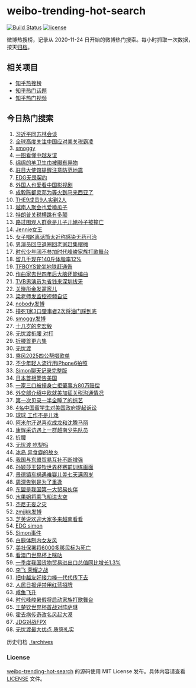 # weibo-trending-hot-search

[![Build Status](https://github.com/justjavac/weibo-trending-hot-search/workflows/ci/badge.svg?branch=master)](https://github.com/justjavac/weibo-trending-hot-search/actions)
[![license](https://img.shields.io/github/license/justjavac/weibo-trending-hot-search)](https://github.com/justjavac/weibo-trending-hot-search/blob/master/LICENSE)

微博热搜榜，记录从 2020-11-24 日开始的微博热门搜索。每小时抓取一次数据，按天[归档](./archives)。

## 相关项目

- [知乎热搜榜](https://github.com/justjavac/zhihu-trending-top-search)
- [知乎热门话题](https://github.com/justjavac/zhihu-trending-hot-questions)
- [知乎热门视频](https://github.com/justjavac/zhihu-trending-hot-video)

## 今日热门搜索

<!-- BEGIN -->
<!-- 最后更新时间 Tue Apr 15 2025 02:21:47 GMT+0800 (China Standard Time) -->

1. [习近平同苏林会谈](https://s.weibo.com//weibo?q=%23%E4%B9%A0%E8%BF%91%E5%B9%B3%E5%90%8C%E8%8B%8F%E6%9E%97%E4%BC%9A%E8%B0%88%23&Refer=new_time)
1. [全球高度关注中国应对美关税霸凌](https://s.weibo.com//weibo?q=%23%E5%85%A8%E7%90%83%E9%AB%98%E5%BA%A6%E5%85%B3%E6%B3%A8%E4%B8%AD%E5%9B%BD%E5%BA%94%E5%AF%B9%E7%BE%8E%E5%85%B3%E7%A8%8E%E9%9C%B8%E5%87%8C%23&t=31&band_rank=1&Refer=top)
1. [smoggy](https://s.weibo.com//weibo?q=smoggy&t=31&band_rank=6&Refer=top)
1. [一图看懂中越友谊](https://s.weibo.com//weibo?q=%23%E4%B8%80%E5%9B%BE%E7%9C%8B%E6%87%82%E4%B8%AD%E8%B6%8A%E5%8F%8B%E8%B0%8A%23&t=31&band_rank=3&Refer=top)
1. [绵绵的羊卫生巾被曝有异物](https://s.weibo.com//weibo?q=%23%E7%BB%B5%E7%BB%B5%E7%9A%84%E7%BE%8A%E5%8D%AB%E7%94%9F%E5%B7%BE%E8%A2%AB%E6%9B%9D%E6%9C%89%E5%BC%82%E7%89%A9%23&t=31&band_rank=5&Refer=top)
1. [驻日大使馆提醒注意防范地震](https://s.weibo.com//weibo?q=%23%E9%A9%BB%E6%97%A5%E5%A4%A7%E4%BD%BF%E9%A6%86%E6%8F%90%E9%86%92%E6%B3%A8%E6%84%8F%E9%98%B2%E8%8C%83%E5%9C%B0%E9%9C%87%23&t=31&band_rank=36&Refer=top)
1. [EDG无畏契约](https://s.weibo.com//weibo?q=EDG%E6%97%A0%E7%95%8F%E5%A5%91%E7%BA%A6&t=31&band_rank=24&Refer=top)
1. [外国人也爱看中国影视剧](https://s.weibo.com//weibo?q=%E5%A4%96%E5%9B%BD%E4%BA%BA%E4%B9%9F%E7%88%B1%E7%9C%8B%E4%B8%AD%E5%9B%BD%E5%BD%B1%E8%A7%86%E5%89%A7&t=31&band_rank=2&Refer=top)
1. [成毅陈都灵邓为等火到马来西亚了](https://s.weibo.com//weibo?q=%23%E6%88%90%E6%AF%85%E9%99%88%E9%83%BD%E7%81%B5%E9%82%93%E4%B8%BA%E7%AD%89%E7%81%AB%E5%88%B0%E9%A9%AC%E6%9D%A5%E8%A5%BF%E4%BA%9A%E4%BA%86%23&t=31&band_rank=8&Refer=top)
1. [THE9成员9人实到2人](https://s.weibo.com//weibo?q=THE9%E6%88%90%E5%91%989%E4%BA%BA%E5%AE%9E%E5%88%B02%E4%BA%BA&t=31&band_rank=18&Refer=top)
1. [越南人聚会也爱嗑瓜子](https://s.weibo.com//weibo?q=%23%E8%B6%8A%E5%8D%97%E4%BA%BA%E8%81%9A%E4%BC%9A%E4%B9%9F%E7%88%B1%E5%97%91%E7%93%9C%E5%AD%90%23&t=31&band_rank=10&Refer=top)
1. [特朗普关税横跳有多颠](https://s.weibo.com//weibo?q=%23%E7%89%B9%E6%9C%97%E6%99%AE%E5%85%B3%E7%A8%8E%E6%A8%AA%E8%B7%B3%E6%9C%89%E5%A4%9A%E9%A2%A0%23&t=31&band_rank=19&Refer=top)
1. [路过围观人群竟是儿子儿媳孙子被撞亡](https://s.weibo.com//weibo?q=%23%E8%B7%AF%E8%BF%87%E5%9B%B4%E8%A7%82%E4%BA%BA%E7%BE%A4%E7%AB%9F%E6%98%AF%E5%84%BF%E5%AD%90%E5%84%BF%E5%AA%B3%E5%AD%99%E5%AD%90%E8%A2%AB%E6%92%9E%E4%BA%A1%23&t=31&band_rank=13&Refer=top)
1. [Jennie女王](https://s.weibo.com//weibo?q=Jennie%E5%A5%B3%E7%8E%8B&t=31&band_rank=12&Refer=top)
1. [女子唱K离话筒太近称感染无药可治](https://s.weibo.com//weibo?q=%23%E5%A5%B3%E5%AD%90%E5%94%B1K%E7%A6%BB%E8%AF%9D%E7%AD%92%E5%A4%AA%E8%BF%91%E7%A7%B0%E6%84%9F%E6%9F%93%E6%97%A0%E8%8D%AF%E5%8F%AF%E6%B2%BB%23&t=31&band_rank=11&Refer=top)
1. [男演员回应退圈回老家赶集摆摊](https://s.weibo.com//weibo?q=%23%E7%94%B7%E6%BC%94%E5%91%98%E5%9B%9E%E5%BA%94%E9%80%80%E5%9C%88%E5%9B%9E%E8%80%81%E5%AE%B6%E8%B5%B6%E9%9B%86%E6%91%86%E6%91%8A%23&t=31&band_rank=12&Refer=top)
1. [时代少年团不参加时代峰峻家族打歌舞台](https://s.weibo.com//weibo?q=%23%E6%97%B6%E4%BB%A3%E5%B0%91%E5%B9%B4%E5%9B%A2%E4%B8%8D%E5%8F%82%E5%8A%A0%E6%97%B6%E4%BB%A3%E5%B3%B0%E5%B3%BB%E5%AE%B6%E6%97%8F%E6%89%93%E6%AD%8C%E8%88%9E%E5%8F%B0%23&t=31&band_rank=22&Refer=top)
1. [留几手现在140斤体脂率12%](https://s.weibo.com//weibo?q=%23%E7%95%99%E5%87%A0%E6%89%8B%E7%8E%B0%E5%9C%A8140%E6%96%A4%E4%BD%93%E8%84%82%E7%8E%8712%25%23&t=31&band_rank=23&Refer=top)
1. [TFBOYS曾坐地铁赶通告](https://s.weibo.com//weibo?q=%23TFBOYS%E6%9B%BE%E5%9D%90%E5%9C%B0%E9%93%81%E8%B5%B6%E9%80%9A%E5%91%8A%23&t=31&band_rank=15&Refer=top)
1. [作曲家去世四年后大脑还能编曲](https://s.weibo.com//weibo?q=%23%E4%BD%9C%E6%9B%B2%E5%AE%B6%E5%8E%BB%E4%B8%96%E5%9B%9B%E5%B9%B4%E5%90%8E%E5%A4%A7%E8%84%91%E8%BF%98%E8%83%BD%E7%BC%96%E6%9B%B2%23&t=31&band_rank=9&Refer=top)
1. [TVB男演员为省钱来深圳拔牙](https://s.weibo.com//weibo?q=%23TVB%E7%94%B7%E6%BC%94%E5%91%98%E4%B8%BA%E7%9C%81%E9%92%B1%E6%9D%A5%E6%B7%B1%E5%9C%B3%E6%8B%94%E7%89%99%23&t=31&band_rank=21&Refer=top)
1. [关晓彤金发遛弯儿](https://s.weibo.com//weibo?q=%23%E5%85%B3%E6%99%93%E5%BD%A4%E9%87%91%E5%8F%91%E9%81%9B%E5%BC%AF%E5%84%BF%23&t=31&band_rank=16&Refer=top)
1. [梁老师发监控视频自证](https://s.weibo.com//weibo?q=%23%E6%A2%81%E8%80%81%E5%B8%88%E5%8F%91%E7%9B%91%E6%8E%A7%E8%A7%86%E9%A2%91%E8%87%AA%E8%AF%81%23&t=31&band_rank=14&Refer=top)
1. [nobody发博](https://s.weibo.com//weibo?q=nobody%E5%8F%91%E5%8D%9A&t=31&band_rank=39&Refer=top)
1. [撞死1家3口肇事者2次将油门踩到底](https://s.weibo.com//weibo?q=%23%E6%92%9E%E6%AD%BB1%E5%AE%B63%E5%8F%A3%E8%82%87%E4%BA%8B%E8%80%852%E6%AC%A1%E5%B0%86%E6%B2%B9%E9%97%A8%E8%B8%A9%E5%88%B0%E5%BA%95%23&t=31&band_rank=20&Refer=top)
1. [smoggy发博](https://s.weibo.com//weibo?q=smoggy%E5%8F%91%E5%8D%9A&t=31&band_rank=22&Refer=top)
1. [十几岁的李宏毅](https://s.weibo.com//weibo?q=%23%E5%8D%81%E5%87%A0%E5%B2%81%E7%9A%84%E6%9D%8E%E5%AE%8F%E6%AF%85%23&t=31&band_rank=46&Refer=top)
1. [无忧渡折腰 对打](https://s.weibo.com//weibo?q=%E6%97%A0%E5%BF%A7%E6%B8%A1%E6%8A%98%E8%85%B0%20%E5%AF%B9%E6%89%93&t=31&band_rank=25&Refer=top)
1. [折腰首更六集](https://s.weibo.com//weibo?q=%23%E6%8A%98%E8%85%B0%E9%A6%96%E6%9B%B4%E5%85%AD%E9%9B%86%23&t=31&band_rank=7&Refer=top)
1. [无忧渡](https://s.weibo.com//weibo?q=%E6%97%A0%E5%BF%A7%E6%B8%A1&t=31&band_rank=29&Refer=top)
1. [乘风2025四公帮唱歌单](https://s.weibo.com//weibo?q=%23%E4%B9%98%E9%A3%8E2025%E5%9B%9B%E5%85%AC%E5%B8%AE%E5%94%B1%E6%AD%8C%E5%8D%95%23&t=31&band_rank=44&Refer=top)
1. [不少年轻人流行用iPhone6拍照](https://s.weibo.com//weibo?q=%23%E4%B8%8D%E5%B0%91%E5%B9%B4%E8%BD%BB%E4%BA%BA%E6%B5%81%E8%A1%8C%E7%94%A8iPhone6%E6%8B%8D%E7%85%A7%23&t=31&band_rank=32&Refer=top)
1. [Simon聊天记录完整版](https://s.weibo.com//weibo?q=Simon%E8%81%8A%E5%A4%A9%E8%AE%B0%E5%BD%95%E5%AE%8C%E6%95%B4%E7%89%88&t=31&band_rank=31&Refer=top)
1. [日本首相警告美国](https://s.weibo.com//weibo?q=%23%E6%97%A5%E6%9C%AC%E9%A6%96%E7%9B%B8%E8%AD%A6%E5%91%8A%E7%BE%8E%E5%9B%BD%23&t=31&band_rank=47&Refer=top)
1. [一家三口被撞身亡拒肇事方80万赔偿](https://s.weibo.com//weibo?q=%23%E4%B8%80%E5%AE%B6%E4%B8%89%E5%8F%A3%E8%A2%AB%E6%92%9E%E8%BA%AB%E4%BA%A1%E6%8B%92%E8%82%87%E4%BA%8B%E6%96%B980%E4%B8%87%E8%B5%94%E5%81%BF%23&t=31&band_rank=34&Refer=top)
1. [外交部介绍中欧就美加征关税沟通情况](https://s.weibo.com//weibo?q=%23%E5%A4%96%E4%BA%A4%E9%83%A8%E4%BB%8B%E7%BB%8D%E4%B8%AD%E6%AC%A7%E5%B0%B1%E7%BE%8E%E5%8A%A0%E5%BE%81%E5%85%B3%E7%A8%8E%E6%B2%9F%E9%80%9A%E6%83%85%E5%86%B5%23&t=31&band_rank=35&Refer=top)
1. [第一次见录一半全睡了的综艺](https://s.weibo.com//weibo?q=%E7%AC%AC%E4%B8%80%E6%AC%A1%E8%A7%81%E5%BD%95%E4%B8%80%E5%8D%8A%E5%85%A8%E7%9D%A1%E4%BA%86%E7%9A%84%E7%BB%BC%E8%89%BA&t=31&band_rank=33&Refer=top)
1. [4名中国留学生对美国政府提起诉讼](https://s.weibo.com//weibo?q=%234%E5%90%8D%E4%B8%AD%E5%9B%BD%E7%95%99%E5%AD%A6%E7%94%9F%E5%AF%B9%E7%BE%8E%E5%9B%BD%E6%94%BF%E5%BA%9C%E6%8F%90%E8%B5%B7%E8%AF%89%E8%AE%BC%23&t=31&band_rank=37&Refer=top)
1. [球球 工作不是儿戏](https://s.weibo.com//weibo?q=%E7%90%83%E7%90%83%20%E5%B7%A5%E4%BD%9C%E4%B8%8D%E6%98%AF%E5%84%BF%E6%88%8F&t=31&band_rank=40&Refer=top)
1. [阿米尔汗说喜欢成龙和沈腾马丽](https://s.weibo.com//weibo?q=%23%E9%98%BF%E7%B1%B3%E5%B0%94%E6%B1%97%E8%AF%B4%E5%96%9C%E6%AC%A2%E6%88%90%E9%BE%99%E5%92%8C%E6%B2%88%E8%85%BE%E9%A9%AC%E4%B8%BD%23&t=31&band_rank=30&Refer=top)
1. [康辉采访遇上一群越南少先队员](https://s.weibo.com//weibo?q=%23%E5%BA%B7%E8%BE%89%E9%87%87%E8%AE%BF%E9%81%87%E4%B8%8A%E4%B8%80%E7%BE%A4%E8%B6%8A%E5%8D%97%E5%B0%91%E5%85%88%E9%98%9F%E5%91%98%23&t=31&band_rank=45&Refer=top)
1. [折腰](https://s.weibo.com//weibo?q=%E6%8A%98%E8%85%B0&t=31&band_rank=45&Refer=top)
1. [无忧渡 吃梨吗](https://s.weibo.com//weibo?q=%E6%97%A0%E5%BF%A7%E6%B8%A1%20%E5%90%83%E6%A2%A8%E5%90%97&t=31&band_rank=42&Refer=top)
1. [冰岛 异食癖的故乡](https://s.weibo.com//weibo?q=%E5%86%B0%E5%B2%9B%20%E5%BC%82%E9%A3%9F%E7%99%96%E7%9A%84%E6%95%85%E4%B9%A1&t=31&band_rank=42&Refer=top)
1. [我国与东盟贸易互补不断增强](https://s.weibo.com//weibo?q=%23%E6%88%91%E5%9B%BD%E4%B8%8E%E4%B8%9C%E7%9B%9F%E8%B4%B8%E6%98%93%E4%BA%92%E8%A1%A5%E4%B8%8D%E6%96%AD%E5%A2%9E%E5%BC%BA%23&t=31&band_rank=3&Refer=top)
1. [孙颖莎王楚钦世界杯赛前训练画面](https://s.weibo.com//weibo?q=%23%E5%AD%99%E9%A2%96%E8%8E%8E%E7%8E%8B%E6%A5%9A%E9%92%A6%E4%B8%96%E7%95%8C%E6%9D%AF%E8%B5%9B%E5%89%8D%E8%AE%AD%E7%BB%83%E7%94%BB%E9%9D%A2%23&t=31&band_rank=38&Refer=top)
1. [景德镇车祸遇难婴儿差七天满周岁](https://s.weibo.com//weibo?q=%23%E6%99%AF%E5%BE%B7%E9%95%87%E8%BD%A6%E7%A5%B8%E9%81%87%E9%9A%BE%E5%A9%B4%E5%84%BF%E5%B7%AE%E4%B8%83%E5%A4%A9%E6%BB%A1%E5%91%A8%E5%B2%81%23&t=31&band_rank=46&Refer=top)
1. [周深告别是为了重逢](https://s.weibo.com//weibo?q=%E5%91%A8%E6%B7%B1%E5%91%8A%E5%88%AB%E6%98%AF%E4%B8%BA%E4%BA%86%E9%87%8D%E9%80%A2&t=31&band_rank=47&Refer=top)
1. [东盟是我国第一大贸易伙伴](https://s.weibo.com//weibo?q=%23%E4%B8%9C%E7%9B%9F%E6%98%AF%E6%88%91%E5%9B%BD%E7%AC%AC%E4%B8%80%E5%A4%A7%E8%B4%B8%E6%98%93%E4%BC%99%E4%BC%B4%23&t=31&band_rank=27&Refer=top)
1. [水果姐将乘飞船进太空](https://s.weibo.com//weibo?q=%23%E6%B0%B4%E6%9E%9C%E5%A7%90%E5%B0%86%E4%B9%98%E9%A3%9E%E8%88%B9%E8%BF%9B%E5%A4%AA%E7%A9%BA%23&t=31&band_rank=49&Refer=top)
1. [杰尼无妄之灾](https://s.weibo.com//weibo?q=%E6%9D%B0%E5%B0%BC%E6%97%A0%E5%A6%84%E4%B9%8B%E7%81%BE&t=31&band_rank=50&Refer=top)
1. [zmjjkk发博](https://s.weibo.com//weibo?q=zmjjkk%E5%8F%91%E5%8D%9A&t=31&band_rank=1&Refer=top)
1. [芝芙说欢迎大家多来越南看看](https://s.weibo.com//weibo?q=%23%E8%8A%9D%E8%8A%99%E8%AF%B4%E6%AC%A2%E8%BF%8E%E5%A4%A7%E5%AE%B6%E5%A4%9A%E6%9D%A5%E8%B6%8A%E5%8D%97%E7%9C%8B%E7%9C%8B%23&t=31&band_rank=14&Refer=top)
1. [EDG simon](https://s.weibo.com//weibo?q=EDG%20simon&t=31&band_rank=6&Refer=top)
1. [Simon事件](https://s.weibo.com//weibo?q=Simon%E4%BA%8B%E4%BB%B6&t=31&band_rank=17&Refer=top)
1. [白鹿体制内女友风](https://s.weibo.com//weibo?q=%23%E7%99%BD%E9%B9%BF%E4%BD%93%E5%88%B6%E5%86%85%E5%A5%B3%E5%8F%8B%E9%A3%8E%23&t=31&band_rank=40&Refer=top)
1. [美社保署将6000多移民标为死亡](https://s.weibo.com//weibo?q=%23%E7%BE%8E%E7%A4%BE%E4%BF%9D%E7%BD%B2%E5%B0%866000%E5%A4%9A%E7%A7%BB%E6%B0%91%E6%A0%87%E4%B8%BA%E6%AD%BB%E4%BA%A1%23&t=31&band_rank=35&Refer=top)
1. [看澳门世界杯上咪咕](https://s.weibo.com//weibo?q=%23%E7%9C%8B%E6%BE%B3%E9%97%A8%E4%B8%96%E7%95%8C%E6%9D%AF%E4%B8%8A%E5%92%AA%E5%92%95%23&t=31&band_rank=48&Refer=top)
1. [一季度我国货物贸易进出口总值同比增长1.3%](https://s.weibo.com//weibo?q=%23%E4%B8%80%E5%AD%A3%E5%BA%A6%E6%88%91%E5%9B%BD%E8%B4%A7%E7%89%A9%E8%B4%B8%E6%98%93%E8%BF%9B%E5%87%BA%E5%8F%A3%E6%80%BB%E5%80%BC%E5%90%8C%E6%AF%94%E5%A2%9E%E9%95%BF1.3%25%23&t=31&band_rank=10&Refer=top)
1. [李飞 荣耀之战](https://s.weibo.com//weibo?q=%E6%9D%8E%E9%A3%9E%20%E8%8D%A3%E8%80%80%E4%B9%8B%E6%88%98&t=31&band_rank=41&Refer=top)
1. [把中越友好接力棒一代代传下去](https://s.weibo.com//weibo?q=%23%E6%8A%8A%E4%B8%AD%E8%B6%8A%E5%8F%8B%E5%A5%BD%E6%8E%A5%E5%8A%9B%E6%A3%92%E4%B8%80%E4%BB%A3%E4%BB%A3%E4%BC%A0%E4%B8%8B%E5%8E%BB%23&Refer=new_time)
1. [人民日报评禁用红蓝招牌](https://s.weibo.com//weibo?q=%23%E4%BA%BA%E6%B0%91%E6%97%A5%E6%8A%A5%E8%AF%84%E7%A6%81%E7%94%A8%E7%BA%A2%E8%93%9D%E6%8B%9B%E7%89%8C%23&t=31&band_rank=4&Refer=top)
1. [咸鱼飞升](https://s.weibo.com//weibo?q=%E5%92%B8%E9%B1%BC%E9%A3%9E%E5%8D%87&t=31&band_rank=26&Refer=top)
1. [时代峰峻暑假将启动家族打歌舞台](https://s.weibo.com//weibo?q=%23%E6%97%B6%E4%BB%A3%E5%B3%B0%E5%B3%BB%E6%9A%91%E5%81%87%E5%B0%86%E5%90%AF%E5%8A%A8%E5%AE%B6%E6%97%8F%E6%89%93%E6%AD%8C%E8%88%9E%E5%8F%B0%23&t=31&band_rank=28&Refer=top)
1. [王楚钦世界杯首战对阵萨琳](https://s.weibo.com//weibo?q=%23%E7%8E%8B%E6%A5%9A%E9%92%A6%E4%B8%96%E7%95%8C%E6%9D%AF%E9%A6%96%E6%88%98%E5%AF%B9%E9%98%B5%E8%90%A8%E7%90%B3%23&t=31&band_rank=43&Refer=top)
1. [霍去病传奇改名风起大漠](https://s.weibo.com//weibo?q=%23%E9%9C%8D%E5%8E%BB%E7%97%85%E4%BC%A0%E5%A5%87%E6%94%B9%E5%90%8D%E9%A3%8E%E8%B5%B7%E5%A4%A7%E6%BC%A0%23&t=31&band_rank=48&Refer=top)
1. [JDG对战FPX](https://s.weibo.com//weibo?q=%23JDG%E5%AF%B9%E6%88%98FPX%23&t=31&band_rank=49&Refer=top)
1. [无忧渡最大优点 质感扎实](https://s.weibo.com//weibo?q=%E6%97%A0%E5%BF%A7%E6%B8%A1%E6%9C%80%E5%A4%A7%E4%BC%98%E7%82%B9%20%E8%B4%A8%E6%84%9F%E6%89%8E%E5%AE%9E&t=31&band_rank=50&Refer=top)

<!-- END -->

历史归档 [./archives](./archives)

### License

[weibo-trending-hot-search](https://github.com/justjavac/weibo-trending-hot-search) 的源码使用 MIT License
发布。具体内容请查看 [LICENSE](./LICENSE) 文件。
